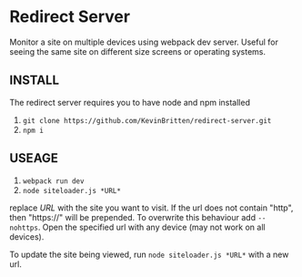 # Redirect Server

Monitor a site on multiple devices using webpack dev server. Useful for seeing the same site on different size screens or operating systems.

## INSTALL

The redirect server requires you to have node and npm installed

1. `git clone https://github.com/KevinBritten/redirect-server.git`
2. `npm i`

## USEAGE

1. `webpack run dev`
2. `node siteloader.js *URL*`

replace *URL* with the site you want to visit. If the url does not contain "http", then "https://" will be prepended. To overwrite this behaviour add `--nohttps`.
Open the specified url with any device (may not work on all devices).

To update the site being viewed, run `node siteloader.js *URL*` with a new url.



